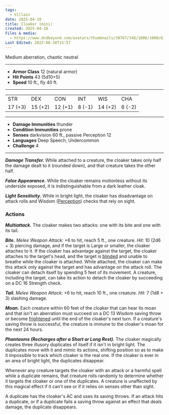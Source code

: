 ```yaml
---
tags:
  - Villain
date: 2025-04-10
title: Cloaker (mini)
created: 2025-04-10
Files & media:
  - https://www.dndbeyond.com/avatars/thumbnails/30767/348/1000/1000/638061293461506894.png
Last Edited: 2023-08-30T15:57
---
```








Medium aberration, chaotic neutral

---

- **Armor Class** 12 (natural armor)
- **Hit Points** 43 (5d10+5)
- **Speed** 10 ft., fly 40 ft.

---

|   |   |   |   |   |   |
|---|---|---|---|---|---|
|STR|DEX|CON|INT|WIS|CHA|
|17 (+3)|15 (+2)|12 (+1)|8 (-1)|14 (+2)|6 (-2)|

---

- **Damage Immunities** thunder
- **Condition Immunities** prone
- **Senses** darkvision 60 ft., passive Perception 12
- **Languages** Deep Speech, Undercommon
- **Challenge** 4

---

_**Damage Transfer.**_ While attached to a creature, the cloaker takes only half the damage dealt to it (rounded down), and that creature takes the other half.

_**False Appearance.**_ While the cloaker remains motionless without its underside exposed, it is indistinguishable from a dark leather cloak.

_**Light Sensitivity.**_ While in bright light, the cloaker has disadvantage on attack rolls and Wisdom ([Perception](https://www.dndbeyond.com/compendium/rules/basic-rules/using-ability-scores#Perception)) checks that rely on sight.

### Actions

_**Multiattack.**_ The cloaker makes two attacks: one with its bite and one with its tail.

_**Bite.** Melee Weapon Attack:_ +6 to hit, reach 5 ft., one creature. _Hit:_ 10 (2d6 + 3) piercing damage, and if the target is Large or smaller, the cloaker attaches to it. If the cloaker has advantage against the target, the cloaker attaches to the target's head, and the target is [blinded](https://www.dndbeyond.com/compendium/rules/basic-rules/appendix-a-conditions#Blinded) and unable to breathe while the cloaker is attached. While attached, the cloaker can make this attack only against the target and has advantage on the attack roll. The cloaker can detach itself by spending 5 feet of its movement. A creature, including the target, can take its action to detach the cloaker by succeeding on a DC 16 Strength check.

_**Tail.** Melee Weapon Attack:_ +6 to hit, reach 10 ft., one creature. _Hit:_ 7 (1d8 + 3) slashing damage.

_**Moan.**_ Each creature within 60 feet of the cloaker that can hear its moan and that isn't an aberration must succeed on a DC 13 Wisdom saving throw or become [frightened](https://www.dndbeyond.com/compendium/rules/basic-rules/appendix-a-conditions#Frightened) until the end of the cloaker's next turn. If a creature's saving throw is successful, the creature is immune to the cloaker's moan for the next 24 hours.

_**Phantasms (Recharges after a Short or Long Rest).**_ The cloaker magically creates three illusory duplicates of itself if it isn't in bright light. The duplicates move with it and mimic its actions, shifting position so as to make it impossible to track which cloaker is the real one. If the cloaker is ever in an area of bright light, the duplicates disappear.

Whenever any creature targets the cloaker with an attack or a harmful spell while a duplicate remains, that creature rolls randomly to determine whether it targets the cloaker or one of the duplicates. A creature is unaffected by this magical effect if it can't see or if it relies on senses other than sight.

A duplicate has the cloaker's AC and uses its saving throws. If an attack hits a duplicate, or if a duplicate fails a saving throw against an effect that deals damage, the duplicate disappears.